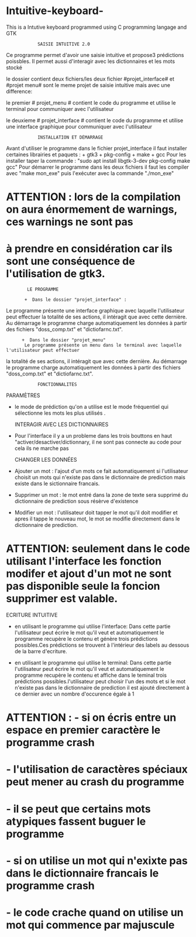 # Intuitive-keyboard-
This is a Intutive keyboard programmed using C programming langage and GTK


				SAISIE INTUITIVE 2.0
  Ce programme permet d'avoir une saisie intuitive et propose3 prédictions poissbles. 
  Il permet aussi d'interagir avec les dictionnaires et les mots stocké
  
  le dossier contient deux fichiers/les deux fichier #projet_interface# et #projet menu# sont le meme projet de saisie intuitive mais avec une difference:
  
  le premier # projet_menu # contient le code du programme et utilise le terminal pour communiquer avec l'utilisateur
  
  le deuxieme # projet_interface # contient le code du programme et utilise une interface graphique pour communiquer avec l'utilisateur

				


				INSTALLATION ET DÉMARRAGE
  Avant d'utiliser le programme dans le fichier projet_interface il faut installer certaines librairies et paquets :
	+ gtk3
	+ pkg-config
	+ make
	+ gcc
  Pour les installer taper la commande : "sudo apt install libgtk-3-dev pkg-config make gcc"
  Pour démarrer le programme dans les deux fichiers il faut les compiler avec "make mon_exe" puis l'exécuter 
  avec la commande "./mon_exe"
# ATTENTION : lors de la compilation on aura énormement de warnings, ces warnings ne sont pas 
#   		à prendre en considération car ils sont une conséquence de l'utilisation de gtk3.

				
				
            
            LE PROGRAMME

           +  Dans le dossier "projet_interface" :
  Le programme présente une interface graphique avec laquelle l'utilisateur peut effectuer 
  la totalité de ses actions, il intéragit que avec cette dernière.
  Au démarrage le programme charge automatiquement les données à partir des fichiers "doss_comp.txt"
  et "dictiofarnc.txt".
				

          +  Dans le dossier "projet_menu"
           Le programme présente un menu dans le terminal avec laquelle l'utilisateur peut effectuer 
  la totalité de ses actions, il intéragit que avec cette dernière.
  Au démarrage le programme charge automatiquement les données à partir des fichiers "doss_comp.txt"
  et "dictiofarnc.txt".



				FONCTIONNALITÉS
   PARAMÈTRES
+  le mode de prédiction qu'on a utilise est le mode fréquentiel qui sélectionne les mots
   les plus utilisés .

   INTERAGIR AVEC LES DICTIONNAIRES
+  Pour l'interface il y a un probleme dans les trois bouttons en haut "activer/desactiver/dictionnary, il ne sont pas connecte au code pour cela ils ne marche pas 



   CHANGER LES DONNÉES
+  Ajouter un mot : l'ajout d'un mots ce fait automatiquement si l'utilisateur choisit un mots qui n'existe pas dans le dictionnaire de prediction mais existe dans le sictionnaire francais.

+  Supprimer un mot : le mot entré dans la zone de texte sera supprimé du dictionnaire de prediction sous 
   résèrve d'existence

+  Modifier un mot : l'utilisateur doit tapper le mot qu'il doit modifier et apres il tappe le nouveau mot, le mot se modifie directement dans le dictionnaire de prediction.

#  ATTENTION: seulement dans le code utilisant l'interface les fonction modifer et ajout d'un mot ne sont pas disponible seule la foncion supprimer est valable.

   ECRITURE INTUITIVE

+  en utilisant le programme qui utilise l'interface:
    Dans cette partie l'utilisateur peut écrire le mot qu'il veut et automatiquement le programme 
   recupère le contenu et génère trois prédictions possibles.Ces prédictions se trouvent à l'intérieur des labels au dessous de la barre 
   d'ecriture. 


+  en utilisant le programme qui utilise le terminal:
    Dans cette partie l'utilisateur peut écrire le mot qu'il veut et automatiquement le programme 
   recupère le contenu et affiche dans le teminal trois prédictions possibles.l'utilisateur peut choisir l'un des mots et si le mot n'existe pas dans le dictionnaire de prediction il est ajouté directement à ce dernier avec un nombre d'occurence égale à 1
  

#  ATTENTION : - si on écris entre un espace en premier caractère le programme crash
#	       - l'utilisation de caractères spéciaux peut mener au crash du programme
#              - il se peut que certains mots atypiques fassent buguer le programme
#   	  - si on utilise un mot qui n'exixte pas dans le dictionnaire francais le programme crash
#       - le code crache quand on utilise un mot qui commence par majuscule

